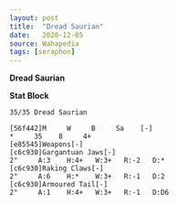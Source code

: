```yaml
---
layout: post
title:  "Dread Saurian"
date:   2020-12-05
source: Wahapedia
tags: [seraphon]
---
```


**Dread Saurian**

**Stat Block**
```
35/35 Dread Saurian
```

```
[56f442]M     W     B     Sa    [-]
*     35    8     4+    
[e85545]Weapons[-]
[c6c930]Gargantuan Jaws[-]
2"     A:3    H:4+   W:3+   R:-2   D:*   
[c6c930]Raking Claws[-]
2"     A:6    H:*    W:3+   R:-1   D:2   
[c6c930]Armoured Tail[-]
2"     A:1    H:4+   W:3+   R:-1   D:D6  
```


